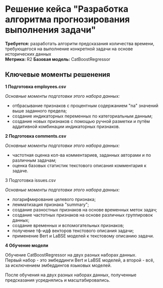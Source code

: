 # Решение кейса "Разработка алгоритма прогнозирования выполнения задачи"

**Требуется:** разработать алгоритм предсказания количества времени, требующегося на выполнение конкретной задачи на основе исторических данных  
**Метрика:** R2
**Базовая модель:** CatBoostRegressor  

## Ключевые моменты решенения

**1 Подготовка employees.csv**

*Основные моменты подготовки этого набора данных:*

- отбрасывание признаков с процентным содержанием "na" значений выше заданного предела;
- создание индикаторных переменных по категориальным данным;
- создание новых признаков с помощью ручной разметки и путём аддитивной комбинации индикаторных признаков.

**2 Подготовка comments.csv**

*Основные моменты подготовки этого набора данных:*

- частотная оценка кол-ва комментариев, заданных авторами и по различным задачам;
- оценка базовых статистик текстового описания комментария к задаче.

3 Подготовка issues.csv

*Основные моменты подготовки этого набора данных:*

- логарифмирование целевого признака;
- лемматизация признака "summary";
- создание разностных признаков на основе временных меток задач;
- создание частотных признаков на основе различных группировок данных;
- создание временных и вспомогательных признаков;
- получение тф-идф векторов текстового описания задачи;
- применение Bert и LaBSE моделей к текстовому описанию задачи.

**4 Обучение модели**

Обучение CatBoostRegressor на двух разных наборах данных.  
Первый набор - это эмбеддинги Bert и LaBSE моделей, а второй - всё, за исключением эмбеддингов языковых моделей.  

После обучения на двух разных наборах данных, полученные предсказания усреднялись и масштабировались.
